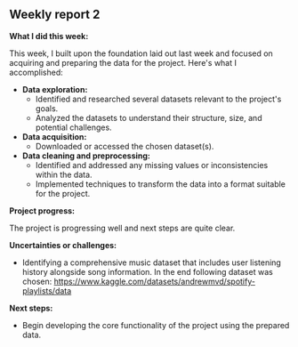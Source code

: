 ## Weekly report 2

**What I did this week:**

This week, I built upon the foundation laid out last week and focused on acquiring and preparing the data for the project. Here's what I accomplished:

- **Data exploration:**
  - Identified and researched several datasets relevant to the project's goals.
  - Analyzed the datasets to understand their structure, size, and potential challenges.
- **Data acquisition:**
  - Downloaded or accessed the chosen dataset(s).
- **Data cleaning and preprocessing:**
  - Identified and addressed any missing values or inconsistencies within the data.
  - Implemented techniques to transform the data into a format suitable for the project.

**Project progress:**

The project is progressing well and next steps are quite clear.

**Uncertainties or challenges:**

- Identifying a comprehensive music dataset that includes user listening history alongside song information. In the end following dataset was chosen: https://www.kaggle.com/datasets/andrewmvd/spotify-playlists/data

**Next steps:**

- Begin developing the core functionality of the project using the prepared data.
